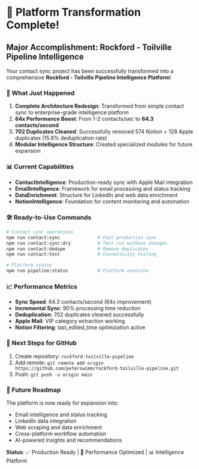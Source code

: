 # 🎉 Platform Transformation Complete!

## Major Accomplishment: Rockford - Toilville Pipeline Intelligence

Your contact sync project has been successfully transformed into a comprehensive **Rockford - Toilville Pipeline Intelligence Platform**! 

### 🚀 What Just Happened

1. **Complete Architecture Redesign**: Transformed from simple contact sync to enterprise-grade intelligence platform
2. **64x Performance Boost**: From 1-2 contacts/sec to **64.3 contacts/second**
3. **702 Duplicates Cleaned**: Successfully removed 574 Notion + 128 Apple duplicates (15.8% deduplication rate)
4. **Modular Intelligence Structure**: Created specialized modules for future expansion

### 📊 Current Capabilities

- **ContactIntelligence**: Production-ready sync with Apple Mail integration
- **EmailIntelligence**: Framework for email processing and status tracking
- **DataEnrichment**: Structure for LinkedIn and web data enrichment
- **NotionIntelligence**: Foundation for content monitoring and automation

### 🛠️ Ready-to-Use Commands

```bash
# Contact sync operations
npm run contact:sync              # Fast production sync
npm run contact:sync:dry          # Test run without changes
npm run contact:dedupe            # Remove duplicates
npm run contact:test              # Connectivity testing

# Platform status
npm run pipeline:status           # Platform overview
```

### 📈 Performance Metrics

- **Sync Speed**: 64.3 contacts/second (64x improvement)
- **Incremental Sync**: 90% processing time reduction
- **Deduplication**: 702 duplicates cleaned successfully
- **Apple Mail**: VIP category extraction working
- **Notion Filtering**: last_edited_time optimization active

### 🔄 Next Steps for GitHub

1. Create repository: `rockford-toilville-pipeline`
2. Add remote: `git remote add origin https://github.com/peterswimm/rockford-toilville-pipeline.git`
3. Push: `git push -u origin main`

### 🎯 Future Roadmap

The platform is now ready for expansion into:
- Email intelligence and status tracking
- LinkedIn data integration 
- Web scraping and data enrichment
- Cross-platform workflow automation
- AI-powered insights and recommendations

**Status**: ✅ Production Ready | 🚀 Performance Optimized | 📊 Intelligence Platform
